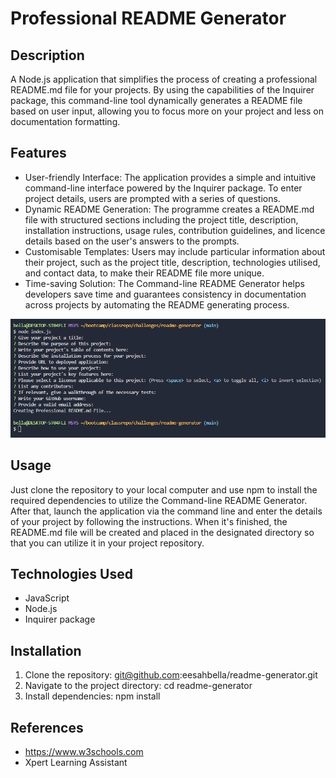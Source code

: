 # Professional README Generator

## Description
A Node.js application that simplifies the process of creating a professional README.md file for your projects. By using the capabilities of the Inquirer package, this command-line tool dynamically generates a README file based on user input, allowing you to focus more on your project and less on documentation formatting.

## Features

* User-friendly Interface: The application provides a simple and intuitive command-line interface powered by the Inquirer package. To enter project details, users are prompted with a series of questions.
* Dynamic README Generation: The programme creates a README.md file with structured sections including the project title, description, installation instructions, usage rules, contribution guidelines, and licence details based on the user's answers to the prompts.
* Customisable Templates: Users may include particular information about their project, such as the project title, description, technologies utilised, and contact data, to make their README file more unique.
* Time-saving Solution: The Command-line README Generator helps developers save time and guarantees consistency in documentation across projects by automating the README generating process.

![questions screenshot](./images/ss.png)

## Usage

Just clone the repository to your local computer and use npm to install the required dependencies to utilize the Command-line README Generator. After that, launch the application via the command line and enter the details of your project by following the instructions. When it's finished, the README.md file will be created and placed in the designated directory so that you can utilize it in your project repository.

## Technologies Used

* JavaScript
* Node.js
* Inquirer package

## Installation

1. Clone the repository: git@github.com:eesahbella/readme-generator.git
2. Navigate to the project directory: cd readme-generator
3. Install dependencies: npm install

## References

* https://www.w3schools.com
* Xpert Learning Assistant

